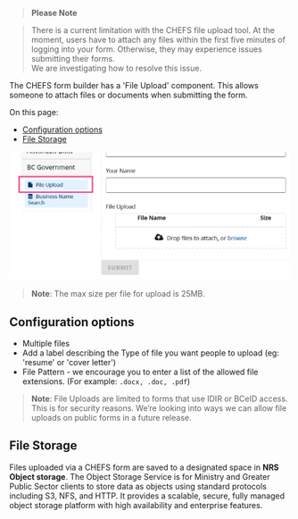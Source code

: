 >**Please Note**<br>

>There is a current limitation with the CHEFS file upload tool. At the moment, users have to attach any files within the first five minutes of logging into your form. Otherwise, they may experience issues submitting their forms. <br>
>We are investigating how to resolve this issue.


The CHEFS form builder has a 'File Upload' component. This allows someone to attach files or documents when submitting the form.

On this page:
* [Configuration options](#Configuration-options)
* [File Storage](#File-storage)

![File Upload Component](images/file-upload-1.png)

> **Note**: The max size per file for upload is 25MB.

## Configuration options

- Multiple files
- Add a label describing the Type of file you want people to upload (eg: 'resume' or 'cover letter')
- File Pattern - we encourage you to enter a list of the allowed file extensions. (For example: `.docx, .doc, .pdf`)
  
> **Note**: File Uploads are limited to forms that use IDIR or BCeID access. This is for security reasons. We’re looking into ways we can allow file uploads on public forms in a future release.

## File Storage

Files uploaded via a CHEFS form are saved to a designated space in **NRS Object storage**. The Object Storage Service is for Ministry and Greater Public Sector clients to store data as objects using standard protocols including S3, NFS, and HTTP. It provides a scalable, secure, fully managed object storage platform with high availability and enterprise features.
